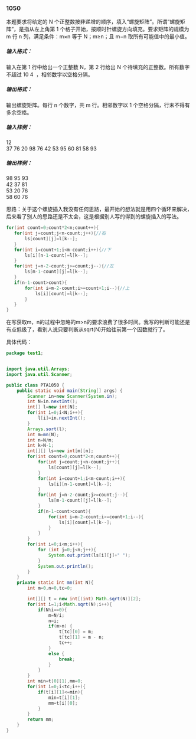 ### 1050
本题要求将给定的 N 个正整数按非递增的顺序，填入“螺旋矩阵”。所谓“螺旋矩阵”，是指从左上角第 1 个格子开始，按顺时针螺旋方向填充。要求矩阵的规模为 m 行 n 列，满足条件：m×n 等于 N；m≥n；且 m−n 取所有可能值中的最小值。  

##### 输入格式：  
输入在第 1 行中给出一个正整数 N，第 2 行给出 N 个待填充的正整数。所有数字不超过 10
​4
​​ ，相邻数字以空格分隔。  

##### 输出格式：  
输出螺旋矩阵。每行 n 个数字，共 m 行。相邻数字以 1 个空格分隔，行末不得有多余空格。  

##### 输入样例：  
12  
37 76 20 98 76 42 53 95 60 81 58 93  
##### 输出样例：  
98 95 93  
42 37 81  
53 20 76  
58 60 76  

思路：关于这个螺旋插入我没有任何思路，最开始的想法就是用四个循环来解决，后来看了别人的思路还是不太会，这是根据别人写的得到的螺旋插入的写法。
```java
for(int count=0;count*2<n;count++){
   for(int j=count;j<n-count;j++){//右
       ls[count][j]=l[k--];
   }
   for(int i=count+1;i<m-count;i++){//下
       ls[i][n-1-count]=l[k--];
   }
   for(int j=n-2-count;j>=count;j--){//左
       ls[m-1-count][j]=l[k--];
   }
   if(n-1-count>count){
       for(int i=m-2-count;i>=count+1;i--){//上
           ls[i][count]=l[k--];
       }
   }
}
```
在写获取m，n的过程中忽略的m>n的要求浪费了很多时间。我写的判断可能还是有点低级了，看别人说只要判断从sqrt(N)开始往前第一个因数就行了。

具体代码：  
```java
package test1;


import java.util.Arrays;
import java.util.Scanner;

public class PTA1050 {
    public static void main(String[] args) {
        Scanner in=new Scanner(System.in);
        int N=in.nextInt();
        int[] l=new int[N];
        for(int i=0;i<N;i++){
            l[i]=in.nextInt();
        }
        Arrays.sort(l);
        int m=mn(N);
        int n=N/m;
        int k=N-1;
        int[][] ls=new int[m][n];
        for(int count=0;count*2<n;count++){
            for(int j=count;j<n-count;j++){
                ls[count][j]=l[k--];
            }
            for(int i=count+1;i<m-count;i++){
                ls[i][n-1-count]=l[k--];
            }
            for(int j=n-2-count;j>=count;j--){
                ls[m-1-count][j]=l[k--];
            }
            if(n-1-count>count){
                for(int i=m-2-count;i>=count+1;i--){
                    ls[i][count]=l[k--];
                }
            }
        }
        for(int i=0;i<m;i++){
            for (int j=0;j<n;j++){
                System.out.print(ls[i][j]+" ");
            }
            System.out.println();
        }
    }
    private static int mn(int N){
        int m=0,n=0,tc=0;

        int[][] t = new int[(int) Math.sqrt(N)][2];
        for(int i=1;i<Math.sqrt(N);i++){
            if(N%i==0){
                m=N/i;
                n=i;
                if(m>n) {
                    t[tc][0] = m;
                    t[tc][1] = m - n;
                    tc++;
                }
                else {
                    break;
                }
            }
        }
        int min=t[0][1],mm=0;
        for(int i=0;i<tc;i++){
            if(t[i][1]<=min){
                min=t[i][1];
                mm=t[i][0];
            }
        }
        return mm;
    }
}
```
